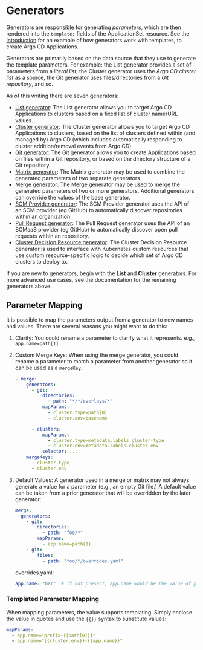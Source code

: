 # Generators

Generators are responsible for generating *parameters*, which are then rendered into the `template:` fields of the ApplicationSet resource. See the [Introduction](index.md) for an example of how generators work with templates, to create Argo CD Applications.

Generators are primarily based on the data source that they use to generate the template parameters. For example: the List generator provides a set of parameters from a *literal list*, the Cluster generator uses the *Argo CD cluster list* as a source, the Git generator uses files/directories from a *Git repository*, and so.

As of this writing there are seven generators:

- [List generator](Generators-List.md): The List generator allows you to target Argo CD Applications to clusters based on a fixed list of cluster name/URL values.
- [Cluster generator](Generators-Cluster.md): The Cluster generator allows you to target Argo CD Applications to clusters, based on the list of clusters defined within (and managed by) Argo CD (which includes automatically responding to cluster addition/removal events from Argo CD).
- [Git generator](Generators-Git.md): The Git generator allows you to create Applications based on files within a Git repository, or based on the directory structure of a Git repository.
- [Matrix generator](Generators-Matrix.md): The Matrix generator may be used to combine the generated parameters of two separate generators.
- [Merge generator](Generators-Merge.md): The Merge generator may be used to merge the generated parameters of two or more generators. Additional generators can override the values of the base generator.
- [SCM Provider generator](Generators-SCM-Provider.md): The SCM Provider generator uses the API of an SCM provider (eg GitHub) to automatically discover repositories within an organization.
- [Pull Request generator](Generators-Pull-Request.md): The Pull Request generator uses the API of an SCMaaS provider (eg GitHub) to automatically discover open pull requests within an repository.
- [Cluster Decision Resource generator](Generators-Cluster-Decision-Resource.md): The Cluster Decision Resource generator is used to interface with Kubernetes custom resources that use custom resource-specific logic to decide which set of Argo CD clusters to deploy to.

If you are new to generators, begin with the **List** and **Cluster** generators. For more advanced use cases, see the documentation for the remaining generators above.


## Parameter Mapping

It is possible to map the parameters output from a generator to new names and values. There are several reasons you might want to do this:

 1. Clarity: You could rename a parameter to clarify what it represents. e.g., `app.name=path[1]`
 2. Custom Merge Keys: When using the merge generator, you could rename a parameter to match a parameter from another generator so it can be used as a `mergeKey`.
     
    ```yaml
    - merge:
        generators:
          - git:
              directories:
                - path: "*/*/overlays/*"
              mapParams:
                - cluster.type=path[0]
                - cluster.env=basename

          - clusters:
              mapParams:
                - cluster.type=metadata.labels.cluster-type
                - cluster.env=metadata.labels.cluster-env
              selector: ...
        mergeKeys:
          - cluster.type
          - cluster.env
    ```
    
 3. Default Values: A generator used in a merge or matrix may not always generate a value for a parameter (e.g., an empty Git file.) 
    A default value can be taken from a prior generator that will be overridden by the later generator:
    
    ```yaml
    merge:
      generators:
        - git:
            directories:
              - path: "foo/*"
            mapParams:
              - app.name=path[1]
        - git:
            files:
              - path: "foo/*/overrides.yaml"
    ```

    overrides.yaml:
    ```yaml
    app.name: "bar"  # if not present, app.name would be the value of path[0]
    ```

### Templated Parameter Mapping

When mapping parameters, the value supports templating. Simply enclose the value in quotes and use the `{{}}` syntax to substitute values:

```yaml
mapParams:
  - app.name="prefix-{{path[0]}}"
  - app.name="{{cluster.env}}-{{app.name}}"
```
